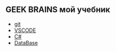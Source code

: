 ## GEEK BRAINS мой учебник

* [git](/Git/)
* [VSCODE](/VSCODE/)
* [C#](/Lessons_C_sharp/)
* [DataBase](/DataBase/)

